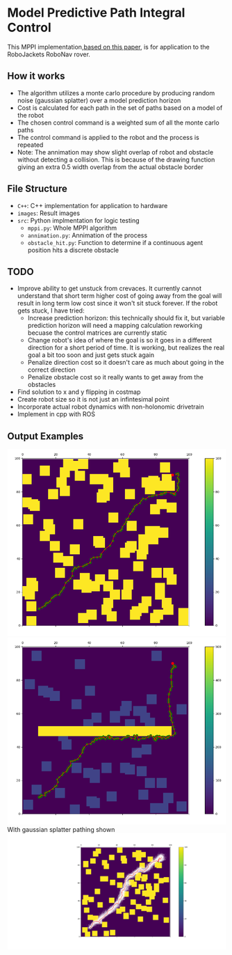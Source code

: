 # Model Predictive Path Integral Control
This MPPI implementation,[based on this paper](https://ieeexplore.ieee.org/stamp/stamp.jsp?tp=&arnumber=7487277), is for application to the RoboJackets RoboNav rover.

## How it works
- The algorithm utilizes a monte carlo procedure by producing random noise (gaussian splatter) over a model prediction horizon
- Cost is calculated for each path in the set of paths based on a model of the robot
- The chosen control command is a weighted sum of all the monte carlo paths
- The control command is applied to the robot and the process is repeated
- Note: The annimation may show slight overlap of robot and obstacle without detecting a collision. This is because of the drawing function giving an extra 0.5 width overlap from the actual obstacle border

## File Structure
- `C++`: C++ implementation for application to hardware
- `images`: Result images
- `src`: Python implmentation for logic testing
  - `mppi.py`: Whole MPPI algorithm
  - `annimation.py`: Annimation of the process
  - `obstacle_hit.py`: Function to determine if a continuous agent position hits a discrete obstacle
 
## TODO
- Improve ability to get unstuck from crevaces. It currently cannot understand that short term higher cost of going away from the goal will result in long term low cost since it won't sit stuck forever. If the robot gets stuck, I have tried:
  - Increase prediction horizon: this technically should fix it, but variable prediction horizon will need a mapping calculation reworking becuase the control matrices are currently static
  - Change robot's idea of where the goal is so it goes in a different direction for a short period of time. It is working, but realizes the real goal a bit too soon and just gets stuck again
  - Penalize direction cost so it doesn't care as much about going in the correct direction
  - Penalize obstacle cost so it really wants to get away from the obstacles
- Find solution to x and y flipping in costmap
- Create robot size so it is not just an infintesimal point
- Incorporate actual robot dynamics with non-holonomic drivetrain
- Implement in cpp with ROS

## Output Examples
![regular](images/regular.png "This is an example image")
![wall](images/wall.png "This is an example image")
With gaussian splatter pathing shown
![gaussian2](images/gaussian2.png "This is an example image")
